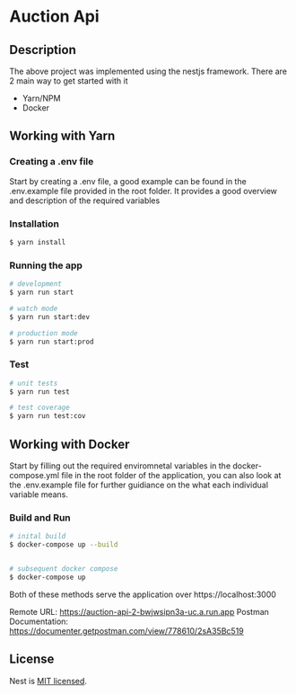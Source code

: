 # Auction Api

## Description

The above project was implemented using the nestjs framework. There are 2 main way to get started with it

- Yarn/NPM
- Docker

## Working with Yarn

### Creating a .env file

Start by creating a .env file, a good example can be found in the .env.example file provided in the root folder. It provides a good overview and description of the required variables

### Installation

```bash
$ yarn install
```

### Running the app

```bash
# development
$ yarn run start

# watch mode
$ yarn run start:dev

# production mode
$ yarn run start:prod
```

### Test

```bash
# unit tests
$ yarn run test

# test coverage
$ yarn run test:cov
```

## Working with Docker

Start by filling out the required enviromnetal variables in the docker-compose.yml file in the root folder of the application, you can also look at the  .env.example file for further guidiance on the what each individual variable means.

### Build and Run

```bash
# inital build
$ docker-compose up --build


# subsequent docker compose
$ docker-compose up 
```

Both of these methods serve the application over https://localhost:3000

Remote URL: https://auction-api-2-bwjwsipn3a-uc.a.run.app
Postman Documentation: https://documenter.getpostman.com/view/778610/2sA35Bc519

## License

Nest is [MIT licensed](LICENSE).

